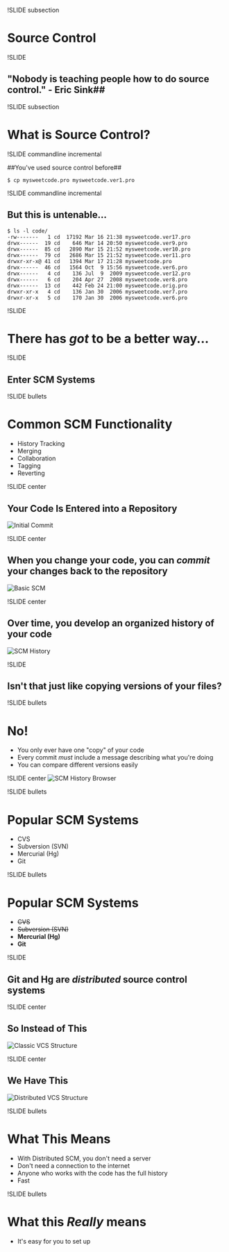 !SLIDE subsection
# Source Control #

!SLIDE
## "Nobody is teaching people how to do source control." - Eric Sink##

!SLIDE subsection

# What is Source Control? #

!SLIDE commandline incremental

##You've used source control before##

    $ cp mysweetcode.pro mysweetcode.ver1.pro
    
!SLIDE commandline incremental

## But this is untenable... ##
  
    $ ls -l code/
    -rw-------   1 cd  17192 Mar 16 21:38 mysweetcode.ver17.pro
    drwx------  19 cd    646 Mar 14 20:50 mysweetcode.ver9.pro
    drwx------  85 cd   2890 Mar 15 21:52 mysweetcode.ver10.pro
    drwx------  79 cd   2686 Mar 15 21:52 mysweetcode.ver11.pro
    drwxr-xr-x@ 41 cd   1394 Mar 17 21:28 mysweetcode.pro
    drwx------  46 cd   1564 Oct  9 15:56 mysweetcode.ver6.pro
    drwx------   4 cd    136 Jul  9  2009 mysweetcode.ver12.pro
    drwx------   6 cd    204 Apr 27  2008 mysweetcode.ver8.pro
    drwx------  13 cd    442 Feb 24 21:00 mysweetcode.orig.pro
    drwxr-xr-x   4 cd    136 Jan 30  2006 mysweetcode.ver7.pro
    drwxr-xr-x   5 cd    170 Jan 30  2006 mysweetcode.ver6.pro

!SLIDE
# There has *got* to be a better way... #

!SLIDE
## Enter SCM Systems ##

!SLIDE bullets
# Common SCM Functionality  #
* History Tracking
* Merging
* Collaboration
* Tagging
* Reverting

!SLIDE center

## Your Code Is Entered into a Repository ##

![Initial Commit](img/initial_commit.png)

!SLIDE center

## When you change your code, you can _commit_ your changes back to the repository ##

![Basic SCM](img/scm_basic_cycle.png)

!SLIDE center
## Over time, you develop an organized history of your code ##
![SCM History](img/scm_history.png)

!SLIDE

## Isn't that just like copying versions of your files? ##

!SLIDE bullets
# No! #

* You only ever have one "copy" of your code
* Every commit _must_ include a message describing what you're doing
* You can compare different versions easily

!SLIDE center
![SCM History Browser](img/scm_history_manager.png)

!SLIDE bullets
# Popular SCM Systems #

* CVS
* Subversion (SVN)
* Mercurial (Hg)
* Git

!SLIDE bullets
# Popular SCM Systems #

* <del>CVS</del>
* <del>Subversion (SVN)</del>
* __Mercurial (Hg)__
* __Git__

!SLIDE 
## Git and Hg are _distributed_ source control systems ##

!SLIDE center

## So Instead of This ##

![Classic VCS Structure](img/classic_vcs.png)

!SLIDE center

## We Have This ##
![Distributed VCS Structure](img/distributed_vcs.png)

!SLIDE bullets

# What This Means #

* With Distributed SCM, you don't need a server
* Don't need a connection to the internet
* Anyone who works with the code has the full history
* Fast

!SLIDE bullets

# What this _Really_ means

* It's easy for you to set up
